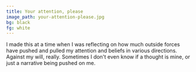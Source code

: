 ```yaml
---
title: Your attention, please
image_path: your-attention-please.jpg
bg: black
fg: white
---
```


I made this at a time when I was reflecting on how much outside forces have pushed and pulled my attention and beliefs in various directions. Against my will, really. Sometimes I don't even know if a thought is mine, or just a narrative being pushed on me.
